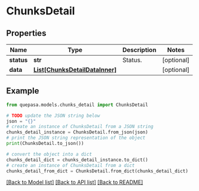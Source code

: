 # ChunksDetail


## Properties

Name | Type | Description | Notes
------------ | ------------- | ------------- | -------------
**status** | **str** | Status. | [optional] 
**data** | [**List[ChunksDetailDataInner]**](ChunksDetailDataInner.md) |  | [optional] 

## Example

```python
from quepasa.models.chunks_detail import ChunksDetail

# TODO update the JSON string below
json = "{}"
# create an instance of ChunksDetail from a JSON string
chunks_detail_instance = ChunksDetail.from_json(json)
# print the JSON string representation of the object
print(ChunksDetail.to_json())

# convert the object into a dict
chunks_detail_dict = chunks_detail_instance.to_dict()
# create an instance of ChunksDetail from a dict
chunks_detail_from_dict = ChunksDetail.from_dict(chunks_detail_dict)
```
[[Back to Model list]](../README.md#documentation-for-models) [[Back to API list]](../README.md#documentation-for-api-endpoints) [[Back to README]](../README.md)


